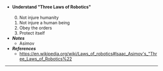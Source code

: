 - #### Understand "Three Laws of Robotics"
    0. Not injure humanity
    1. Not injure a human being
    2. Obey the orders
    3. Protect itself
- ***Notes***
    - Asimov
- ***References***
    - https://en.wikipedia.org/wiki/Laws_of_robotics#Isaac_Asimov's_"Three_Laws_of_Robotics%22
- ---
